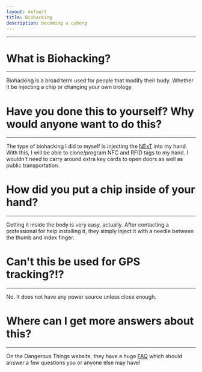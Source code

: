 ```yaml
---
layout: default
title: Biohacking
description: becoming a cyborg
---
```

---

# What is Biohacking?
---
Biohacking is a broad term used for people that modify their body. Whether it be injecting a chip or changing your own biology.

# Have you done this to yourself? Why would anyone want to do this?
---
The type of biohacking I did to myself is injecting the [NExT](https://dangerousthings.com/product/next/) into my hand. With this, I will be able to clone/program NFC and RFID tags to my hand. I wouldn't need to carry around extra key cards to open doors as well as public transportation.

# How did you put a chip inside of your hand?
---
Getting it inside the body is very easy, actually. After contacting a professional for help installing it, they simply inject it with a needle between the thumb and index finger.

# Can't this be used for GPS tracking?!?
---
No. It does not have any power source unless close enough.

# Where can I get more answers about this?
---
On the Dangerous Things website, they have a huge [FAQ](https://forum.dangerousthings.com/t/quick-technology-primer/13320/) which should answer a few questions you or anyone else may have!